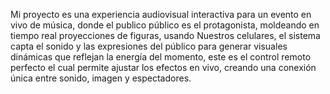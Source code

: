 Mi proyecto es una experiencia audiovisual interactiva para un evento en vivo de música, donde el publico público es el protagonista, moldeando en tiempo real proyecciones de figuras, usando Nuestros celulares, el sistema capta el sonido y las expresiones del público para generar visuales dinámicas que reflejan la energía del momento, este es el control remoto perfecto el cual permite ajustar los efectos en vivo, creando una conexión única entre sonido, imagen y espectadores.
